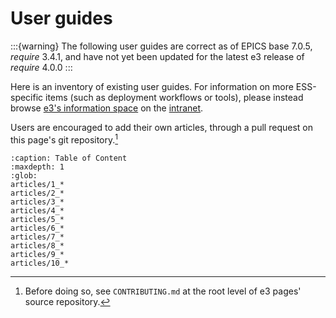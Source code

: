 # User guides

:::{warning}
The following user guides are correct as of EPICS base 7.0.5, *require* 3.4.1, and
have not yet been updated for the latest e3 release of *require* 4.0.0
:::

Here is an inventory of existing user guides. For information on more
ESS-specific items (such as deployment workflows or tools), please instead
browse [e3's information space](https://confluence.esss.lu.se/display/E3) on the
[intranet](https://confluence.esss.lu.se).

Users are encouraged to add their own articles, through a pull request on this
page's git repository.[^1]

 ```{toctree}
 :caption: Table of Content
 :maxdepth: 1
 :glob:
articles/1_*
articles/2_*
articles/3_*
articles/4_*
articles/5_*
articles/6_*
articles/7_*
articles/8_*
articles/9_*
articles/10_*
 ```

[^1]: Before doing so, see `CONTRIBUTING.md` at the root level of e3 pages'
  source repository.
